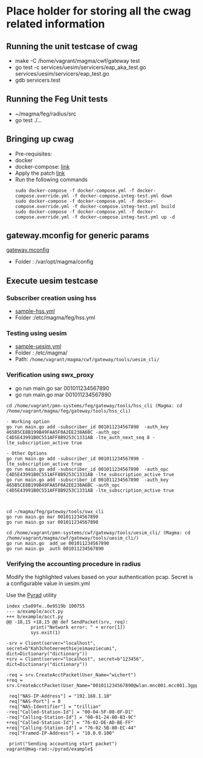 # Place holder for storing all the cwag related information

## Running the unit testcase of cwag
* make -C /home/vagrant/magma/cwf/gateway test
* go test -c  services/uesim/servicers/eap_aka_test.go services/uesim/servicers/eap_test.go
* gdb servicers.test

## Running the Feg Unit tests
* ~/magma/feg/radius/src
* go test ./...

## Bringing up cwag
* Pre-requisites:
*   docker
*   docker-compose: [link](https://www.digitalocean.com/community/tutorials/how-to-install-and-use-docker-compose-on-ubuntu-20-04)
* Apply the patch [link](https://github.com/panyogesh/integration-magma/blob/main/cwag-feat/cwag-only-components.diff)
* Run the following commands
  ```
  sudo docker-compose -f docker-compose.yml -f docker-compose.override.yml -f docker-compose.integ-test.yml down
  sudo docker-compose -f docker-compose.yml -f docker-compose.override.yml -f docker-compose.integ-test.yml build
  sudo docker-compose -f docker-compose.yml -f docker-compose.override.yml -f docker-compose.integ-test.yml up -d
  ```

## gateway.mconfig for generic params
[gateway.mconfig](https://github.com/panyogesh/integration-magma/blob/main/cwag-feat/gateway.mconfig)
* Folder : /var/opt/magma/config
## Execute uesim testcase
### Subscriber creation using hss
* [sample-hss.yml](https://github.com/panyogesh/integration-magma/blob/main/cwag-feat/hss.yml)
* Folder :/etc/magma/feg/hss.yml

### Testing using uesim
* [sample-uesim.yml](https://github.com/panyogesh/integration-magma/blob/main/cwag-feat/uesim.yml)
* Folder : /etc/magma/
* Path: ``` /home/vagrant/magma/cwf/gateway/tools/uesim_cli/ ```

### Verification using swx_proxy
* go run main.go sar 001011234567890
* go run main.go mar 001011234567890

```
cd /home/vagrant/pmn-systems/feg/gateway/tools/hss_cli (Magma: cd /home/vagrant/magma/feg/gateway/tools/hss_cli)
     
- Working option
go run main.go add -subscriber_id 001011234567890  -auth_key 465B5CE8B199B49FAA5F0A2EE238A6BC -auth_opc C4D5E43991B0C551AFF8B9253C1331AB -lte_auth_next_seq 8 -lte_subscription_active true

- Other Options
go run main.go add -subscriber_id 001011234567890 -lte_subscription_active true
go run main.go add -subscriber_id 001011234567890  -auth_opc C4D5E43991B0C551AFF8B9253C1331AB -lte_subscription_active true
go run main.go add -subscriber_id 001011234567890  -auth_key 465B5CE8B199B49FAA5F0A2EE238A6BC -auth_opc C4D5E43991B0C551AFF8B9253C1331AB -lte_subscription_active true



cd ~/magma/feg/gateway/tools/swx_cli
go run main.go mar 001011234567890
go run main.go sar 001011234567890

cd /home/vagrant/pmn-systems/cwf/gateway/tools/uesim_cli/ (Magma: cd /home/vagrant/magma/cwf/gateway/tools/uesim_cli/)
go run main.go  add_ue 001011234567890
go run main.go  auth 001011234567890
```


### Verifying the accounting procedure in radius

Modify the highlighted values based on your authentication pcap. Secret is a configurable value in uesim.yml

Use the [Pyrad](https://github.com/panyogesh/integration-magma/blob/main/utils/Radiusexperiments/accounting.md)  utility

```
index c5a09fe..0e9519b 100755
--- a/example/acct.py
+++ b/example/acct.py
@@ -18,15 +18,15 @@ def SendPacket(srv, req):
         print("Network error: " + error[1])
         sys.exit(1)

-srv = Client(server="localhost", secret=b"Kah3choteereethiejeimaeziecumi", dict=Dictionary("dictionary"))
+srv = Client(server="localhost", secret=b"123456", dict=Dictionary("dictionary"))

-req = srv.CreateAcctPacket(User_Name="wichert")
+req = srv.CreateAcctPacket(User_Name="001011234567890@wlan.mnc001.mcc001.3gppnetwork.org")

 req["NAS-IP-Address"] = "192.168.1.10"
 req["NAS-Port"] = 0
 req["NAS-Identifier"] = "trillian"
-req["Called-Station-Id"] = "00-04-5F-00-0F-D1"
-req["Calling-Station-Id"] = "00-01-24-80-B3-9C"
+req["Called-Station-Id"] = "76-02-DE-AD-BE-FF"
+req["Calling-Station-Id"] = "76-02-5B-80-EC-44"
 req["Framed-IP-Address"] = "10.0.0.100"

 print("Sending accounting start packet")
vagrant@mag-rad:~/pyrad/example$
```
